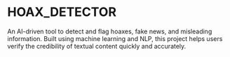 # HOAX_DETECTOR
An AI-driven tool to detect and flag hoaxes, fake news, and misleading information. Built using machine learning and NLP, this project helps users verify the credibility of textual content quickly and accurately.

